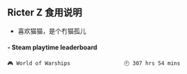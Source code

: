 ## Ricter Z 食用说明
- 喜欢猫猫，是个冇猫孤儿

<!-- steam-box start -->
#### - Steam playtime leaderboard
```text
🎮 World of Warships                 🕘 307 hrs 54 mins
```
<!-- Powered by https://github.com/YouEclipse/steam-box . -->
<!-- steam-box end -->
